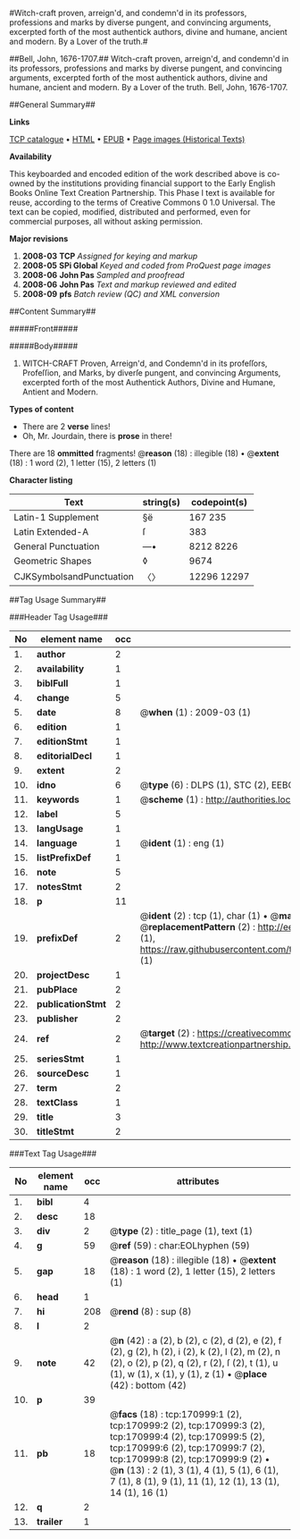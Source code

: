 #Witch-craft proven, arreign'd, and condemn'd in its professors, professions and marks by diverse pungent, and convincing arguments, excerpted forth of the most authentick authors, divine and humane, ancient and modern. By a Lover of the truth.#

##Bell, John, 1676-1707.##
Witch-craft proven, arreign'd, and condemn'd in its professors, professions and marks by diverse pungent, and convincing arguments, excerpted forth of the most authentick authors, divine and humane, ancient and modern. By a Lover of the truth.
Bell, John, 1676-1707.

##General Summary##

**Links**

[TCP catalogue](http://www.ota.ox.ac.uk/tcp/)  • 
[HTML](http://tei.it.ox.ac.uk/tcp/Texts-HTML/free/A76/A76359.html)  • 
[EPUB](http://tei.it.ox.ac.uk/tcp/Texts-EPUB/free/A76/A76359.epub) • 
[Page images (Historical Texts)](https://data.historicaltexts.jisc.ac.uk/view?pubId=eebo-99898001e&pageId=eebo-99898001e-170999-1)

**Availability**

This keyboarded and encoded edition of the
	       work described above is co-owned by the institutions
	       providing financial support to the Early English Books
	       Online Text Creation Partnership. This Phase I text is
	       available for reuse, according to the terms of Creative
	       Commons 0 1.0 Universal. The text can be copied,
	       modified, distributed and performed, even for
	       commercial purposes, all without asking permission.

**Major revisions**

1. __2008-03__ __TCP__ *Assigned for keying and markup*
1. __2008-05__ __SPi Global__ *Keyed and coded from ProQuest page images*
1. __2008-06__ __John Pas__ *Sampled and proofread*
1. __2008-06__ __John Pas__ *Text and markup reviewed and edited*
1. __2008-09__ __pfs__ *Batch review (QC) and XML conversion*

##Content Summary##

#####Front#####

#####Body#####

1. WITCH-CRAFT Proven, Arreign'd, and Condemn'd in its profeſſors, Profeſſion, and Marks, by diverſe pungent, and convincing Arguments, excerpted forth of the most Authentick Authors, Divine and Humane, Antient and Modern.

**Types of content**

  * There are 2 **verse** lines!
  * Oh, Mr. Jourdain, there is **prose** in there!

There are 18 **ommitted** fragments! 
 @__reason__ (18) : illegible (18)  •  @__extent__ (18) : 1 word (2), 1 letter (15), 2 letters (1)

**Character listing**


|Text|string(s)|codepoint(s)|
|---|---|---|
|Latin-1 Supplement|§ë|167 235|
|Latin Extended-A|ſ|383|
|General Punctuation|—•|8212 8226|
|Geometric Shapes|◊|9674|
|CJKSymbolsandPunctuation|〈〉|12296 12297|

##Tag Usage Summary##

###Header Tag Usage###

|No|element name|occ|attributes|
|---|---|---|---|
|1.|__author__|2||
|2.|__availability__|1||
|3.|__biblFull__|1||
|4.|__change__|5||
|5.|__date__|8| @__when__ (1) : 2009-03 (1)|
|6.|__edition__|1||
|7.|__editionStmt__|1||
|8.|__editorialDecl__|1||
|9.|__extent__|2||
|10.|__idno__|6| @__type__ (6) : DLPS (1), STC (2), EEBO-CITATION (1), PROQUEST (1), VID (1)|
|11.|__keywords__|1| @__scheme__ (1) : http://authorities.loc.gov/ (1)|
|12.|__label__|5||
|13.|__langUsage__|1||
|14.|__language__|1| @__ident__ (1) : eng (1)|
|15.|__listPrefixDef__|1||
|16.|__note__|5||
|17.|__notesStmt__|2||
|18.|__p__|11||
|19.|__prefixDef__|2| @__ident__ (2) : tcp (1), char (1)  •  @__matchPattern__ (2) : ([0-9\-]+):([0-9IVX]+) (1), (.+) (1)  •  @__replacementPattern__ (2) : http://eebo.chadwyck.com/downloadtiff?vid=$1&page=$2 (1), https://raw.githubusercontent.com/textcreationpartnership/Texts/master/tcpchars.xml#$1 (1)|
|20.|__projectDesc__|1||
|21.|__pubPlace__|2||
|22.|__publicationStmt__|2||
|23.|__publisher__|2||
|24.|__ref__|2| @__target__ (2) : https://creativecommons.org/publicdomain/zero/1.0/ (1), http://www.textcreationpartnership.org/docs/. (1)|
|25.|__seriesStmt__|1||
|26.|__sourceDesc__|1||
|27.|__term__|2||
|28.|__textClass__|1||
|29.|__title__|3||
|30.|__titleStmt__|2||


###Text Tag Usage###

|No|element name|occ|attributes|
|---|---|---|---|
|1.|__bibl__|4||
|2.|__desc__|18||
|3.|__div__|2| @__type__ (2) : title_page (1), text (1)|
|4.|__g__|59| @__ref__ (59) : char:EOLhyphen (59)|
|5.|__gap__|18| @__reason__ (18) : illegible (18)  •  @__extent__ (18) : 1 word (2), 1 letter (15), 2 letters (1)|
|6.|__head__|1||
|7.|__hi__|208| @__rend__ (8) : sup (8)|
|8.|__l__|2||
|9.|__note__|42| @__n__ (42) : a (2), b (2), c (2), d (2), e (2), f (2), g (2), h (2), i (2), k (2), l (2), m (2), n (2), o (2), p (2), q (2), r (2), ſ (2), t (1), u (1), w (1), x (1), y (1), z (1)  •  @__place__ (42) : bottom (42)|
|10.|__p__|39||
|11.|__pb__|18| @__facs__ (18) : tcp:170999:1 (2), tcp:170999:2 (2), tcp:170999:3 (2), tcp:170999:4 (2), tcp:170999:5 (2), tcp:170999:6 (2), tcp:170999:7 (2), tcp:170999:8 (2), tcp:170999:9 (2)  •  @__n__ (13) : 2 (1), 3 (1), 4 (1), 5 (1), 6 (1), 7 (1), 8 (1), 9 (1), 11 (1), 12 (1), 13 (1), 14 (1), 16 (1)|
|12.|__q__|2||
|13.|__trailer__|1||
